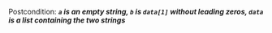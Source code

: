Postcondition: ***`a` is an empty string, `b` is `data[1]` without leading zeros, `data` is a list containing the two strings***